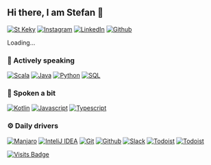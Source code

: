 ## Hi there, I am Stefan 👋

[![St Keky](https://img.shields.io/badge/st-keky-03a9f4?style=flat-square)]()
[![Instagram](https://img.shields.io/badge/instagram-black?style=flat-square&logo=instagram)](https://www.instagram.com/st_keky/)
[![LinkedIn](https://img.shields.io/badge/linkedin-black?style=flat-square&logo=linkedin)](https://www.linkedin.com/in/stefan-ristanovi%C4%87-1a647091/)
[![Github](https://img.shields.io/badge/github-black?style=flat-square&logo=github)](https://github.com/stkeky)

Loading...

### 🔹 Actively speaking

[![Scala](https://img.shields.io/badge/scala-black?style=for-the-badge&logo=scala)](https://www.scala-lang.org/)
[![Java](https://img.shields.io/badge/java-black?style=for-the-badge&logo=java)](https://www.java.com/)
[![Python](https://img.shields.io/badge/python-black?style=for-the-badge&logo=python)](https://www.python.org/)
[![SQL](https://img.shields.io/badge/sql-black?style=for-the-badge&logo=postgresql)](https://www.postgresql.org/)

### 🔸 Spoken a bit

[![Kotlin](https://img.shields.io/badge/kotlin-black?style=flat-square&logo=kotlin)](https://kotlinlang.org/)
[![Javascript](https://img.shields.io/badge/javascript-black?style=flat-square&logo=javascript)](https://developer.mozilla.org/en-US/docs/Web/JavaScript/)
[![Typescript](https://img.shields.io/badge/typescript-black?style=flat-square&logo=typescript)](https://www.typescriptlang.org/)



### ⚙️ Daily drivers

[![Manjaro](https://img.shields.io/badge/manjaro-black?style=flat-square&logo=manjaro)](https://manjaro.org/)
[![InteliJ IDEA](https://img.shields.io/badge/intellij_idea-black?style=flat-square&logo=intellij-idea)](https://www.jetbrains.com/idea/)
[![Git](https://img.shields.io/badge/git-black?style=flat-square&logo=git)](https://git-scm.com/)
[![Github](https://img.shields.io/badge/github-black?style=flat-square&logo=github)](https://github.com/)
[![Slack](https://img.shields.io/badge/slack-black?style=flat-square&logo=slack)](https://slack.com/)
[![Todoist](https://img.shields.io/badge/todoist-black?style=flat-square&logo=todoist)](https://todoist.com/)
[![Todoist](https://img.shields.io/badge/spotify-black?style=flat-square&logo=spotify)](https://www.spotify.com/)


[![Visits Badge](https://badges.pufler.dev/visits/stkeky/stkeky?style=flat-square&color=03a9f4)](https://github.com/stkeky/stkeky)
